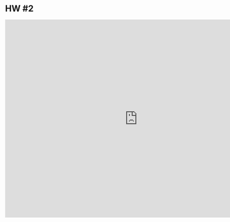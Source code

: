 # HW #2
<iframe src="https://data.oecd.org/chart/6Se6" width="860" height="645" style="border: 0" mozallowfullscreen="true" webkitallowfullscreen="true" allowfullscreen="true"><a href="https://data.oecd.org/chart/6Se6" target="_blank">OECD Chart: General government debt, Total, % of GDP, Annual, 2021</a></iframe>
